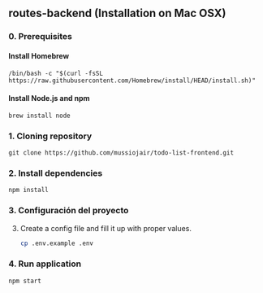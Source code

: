 ## routes-backend (Installation on Mac OSX)

### 0. Prerequisites

#### Install Homebrew

```
/bin/bash -c "$(curl -fsSL https://raw.githubusercontent.com/Homebrew/install/HEAD/install.sh)"
```

#### Install Node.js and npm

```
brew install node
```

### 1. Cloning repository

```
git clone https://github.com/mussiojair/todo-list-frontend.git
```

### 2. Install dependencies

```
npm install
```

### 3. Configuración del proyecto

3. Create a config file and fill it up with proper values.

   ```bash
   cp .env.example .env
   ```

### 4. Run application

```
npm start
```
